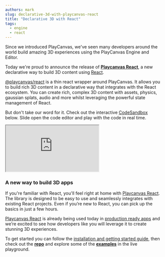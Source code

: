 ```yaml
---
authors: mark
slug: declarative-3d-with-playcanvas-react
title: "Declarative 3D with React"
tags:
  - engine
  - react
---
```


Since we introduced PlayCanvas, we've seen many developers around the world build amazing 3D experiences using the PlayCanvas Engine and Editor.

Today we're proud to announce the release of **[Playcanvas React](https://github.com/playcanvas/react)**, a new declarative way to build 3D content using [React](https://react.dev/).

[@playcanvas/react](https://github.com/playcanvas/react) is a thin react wrapper around PlayCanvas. It allows you to build rich 3D content in a declarative way that integrates with the React ecosystem. You can create rich, complex 3D content with assets, physics, gaussian splats, audio and more whilst leveraging the powerful state management of React.

But don't take our word for it. Check out the interactive [CodeSandbox](https://codesandbox.io/p/sandbox/playcanvas-react-mxfvg9?file=%2Fsrc%2FApp.jsx) below. Slide open the code editor and play with the code in real time.

<iframe src="https://codesandbox.io/embed/mxfvg9?view=preview&module=%2Fsrc%2FApp.jsx&hidenavigation=1"
  style={{ width: "100%", height: "500px", border: 0, borderRadius: "4px", overflow:"hidden" }}
  title="@playcanvas/react"
  allow="accelerometer; ambient-light-sensor; camera; encrypted-media; geolocation; gyroscope; hid; microphone; midi;   payment; usb; vr; xr-spatial-tracking"
  sandbox="allow-forms allow-modals allow-popups allow-presentation allow-same-origin allow-scripts"
  ></iframe>

<!-- truncate -->

### A new way to build 3D apps

If you're familiar with React, you'll feel right at home with [Playcanvas React](https://github.com/playcanvas/react). The library is designed to be easy to use and seamlessly integrates with existing React projects. Even if you’re new to React, you can pick up the basics in just a few hours.

[Playcanvas React](https://github.com/playcanvas/react) is already being used today in [production ready apps](https://ai.snapchat.com/) and we’re excited to see how developers like you will leverage it to create stunning 3D experiences.

To get started you can follow the [installation and getting started guide](https://playcanvas-react.vercel.app/docs/installation), then check out the **[repo](https://github.com/playcanvas/react)** and explore some of the **[examples](https://playcanvas.com/docs/api/react/playcanvas.react.html#examples)** in the live playground.
